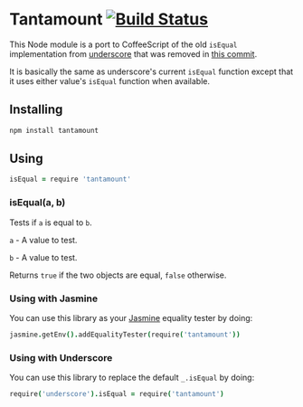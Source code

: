 # Tantamount [![Build Status](https://travis-ci.org/kevinsawicki/tantamount.png)](https://travis-ci.org/kevinsawicki/tantamount)

This Node module is a port to CoffeeScript of the old `isEqual` implementation
from [underscore](http://underscorejs.org/#isEqual) that was removed in
[this commit](https://github.com/documentcloud/underscore/commit/f97783bd177e9f2fad49eadf1ae19c303150c647).

It is basically the same as underscore's current `isEqual` function except that
it uses either value's `isEqual` function when available.

## Installing

```sh
npm install tantamount
```

## Using

```coffeescript
isEqual = require 'tantamount'
```

### isEqual(a, b)

Tests if `a` is equal to `b`.

`a` - A value to test.

`b` - A value to test.

Returns `true` if the two objects are equal, `false` otherwise.

### Using with Jasmine

You can use this library as your [Jasmine](https://github.com/pivotal/jasmine)
equality tester by doing:

```coffeescript
jasmine.getEnv().addEqualityTester(require('tantamount'))
```

### Using with Underscore

You can use this library to replace the default `_.isEqual` by doing:

```coffeescript
require('underscore').isEqual = require('tantamount')
```

